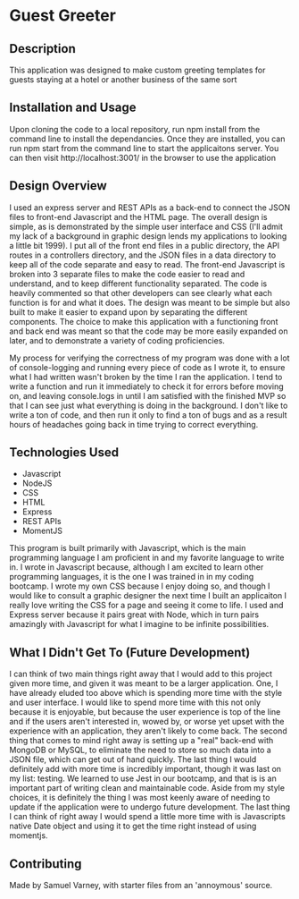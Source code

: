 # Guest Greeter

## Description
This application was designed to make custom greeting templates for guests staying at a hotel or another business of the same sort

## Installation and Usage 
Upon cloning the code to a local repository, run npm install from the command line to install the dependancies. Once they are installed, you can run
npm start from the command line to start the applicaitons server. You can then visit http://localhost:3001/ in the browser to use the application

## Design Overview
I used an express server and REST APIs as a back-end to connect the JSON files to front-end Javascript and the HTML page. The overall design is simple,
as is demonstrated by the simple user interface and CSS (I'll admit my lack of a background in graphic design lends my applications to looking a little bit 1999).
I put all of the front end files in a public directory, the API routes in a controllers directory, and the JSON files in a data directory to keep all of the code
separate and easy to read. The front-end Javascript is broken into 3 separate files to make the code easier to read and understand, and to keep different functionality
separated. The code is heavily commented so that other developers can see clearly what each function is for and what it does. The design was meant to be simple but also
built to make it easier to expand upon by separating the different components. The choice to make this application with a functioning front and back end was meant so that
the code may be more easily expanded on later, and to demonstrate a variety of coding proficiencies. 

My process for verifying the correctness of my program was done with a lot of console-logging and running every piece of code as I wrote it, to ensure what I had written
wasn't broken by the time I ran the application. I tend to write a function and run it immediately to check it for errors before moving on, and leaving console.logs in until 
I am satisfied with the finished MVP so that I can see just what everything is doing in the background. I don't like to write a ton of code, and then run it only to find a ton 
of bugs and as a result hours of headaches going back in time trying to correct everything. 

## Technologies Used
* Javascript
* NodeJS
* CSS
* HTML
* Express
* REST APIs
* MomentJS

This program is built primarily with Javascript, which is the main programming language I am proficient in and my favorite language to write in. I wrote in Javascript because,
although I am excited to learn other programming languages, it is the one I was trained in in my coding bootcamp. I wrote my own CSS because I enjoy doing so,
and though I would like to consult a graphic designer the next time I built an applicaiton I really love writing the CSS for a page and seeing it come to life. I used and Express 
server because it pairs great with Node, which in turn pairs amazingly with Javascript for what I imagine to be infinite possibilities. 

## What I Didn't Get To (Future Development)
I can think of two main things right away that I would add to this project given more time, and given it was meant to be a larger application. One, I have already eluded too above which
is spending more time with the style and user interface. I would like to spend more time with this not only because it is enjoyable, but because the user experience is top of the line and 
if the users aren't interested in, wowed by, or worse yet upset with the experience with an application, they aren't likely to come back. The second thing that comes to mind right away is
setting up a "real" back-end with MongoDB or MySQL, to eliminate the need to store so much data into a JSON file, which can get out of hand quickly. The last thing I would definitely add 
with more time is incredibly important, though it was last on my list: testing. We learned to use Jest in our bootcamp, and that is is an important part of writing clean and maintainable code. 
Aside from my style choices, it is definitely the thing I was most keenly aware of needing to update if the application were to undergo future development. The last thing I can think of
right away I would spend a little more time with is Javascripts native Date object and using it to get the time right instead of using momentjs. 

## Contributing
Made by Samuel Varney, with starter files from an 'annoymous' source.
